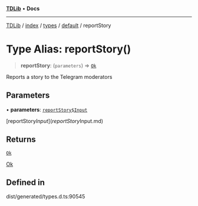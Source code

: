 [**TDLib**](../../../../../../README.md) • **Docs**

***

[TDLib](../../../../../../modules.md) / [index](../../../../../README.md) / [types](../../../README.md) / [default](../README.md) / reportStory

# Type Alias: reportStory()

> **reportStory**: (`parameters`) => [`Ok`](Ok-1.md)

Reports a story to the Telegram moderators

## Parameters

• **parameters**: [`reportStory$Input`](reportStory$Input.md)

[reportStory$Input](reportStory$Input.md)

## Returns

[`Ok`](Ok-1.md)

[Ok](Ok-1.md)

## Defined in

dist/generated/types.d.ts:90545
